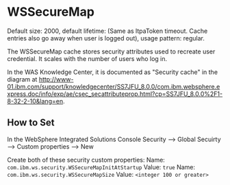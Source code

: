 # WSSecureMap

Default size: 2000, default lifetime: (Same as ltpaToken timeout. Cache entries also go away when user is
logged out), usage pattern: regular.

The WSSecureMap cache stores security attributes used to recreate user credential. It scales with the
number of users who log in.

In the WAS Knowledge Center, it is documented as "Security cache" in the diagram at
http://www-01.ibm.com/support/knowledgecenter/SS7JFU_8.0.0/com.ibm.websphere.express.doc/info/exp/ae/csec_secattributeprop.html?cp=SS7JFU_8.0.0%2F1-8-32-2-10&lang=en.

## How to Set

In the WebSphere Integrated Solutions Console
Security --> Global Secuirty --> Custom properties --> New

Create both of these security custom properties:
Name: `com.ibm.ws.security.WSSecureMapInitAtStartup`
Value: `true`
Name: `com.ibm.ws.security.WSSecureMapSize`
Value: `<integer 100 or greater>`